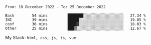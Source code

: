 <!--START_SECTION:waka-->

```text
From: 18 December 2022 - To: 25 December 2022

Bash        54 mins         ███████░░░░░░░░░░░░░░░░░░   27.34 %
INI         39 mins         █████░░░░░░░░░░░░░░░░░░░░   19.85 %
conf        36 mins         ████▓░░░░░░░░░░░░░░░░░░░░   18.03 %
Other       25 mins         ███▒░░░░░░░░░░░░░░░░░░░░░   12.67 %
```

<!--END_SECTION:waka-->
My Stack: `html, css, js, ts, vue`
